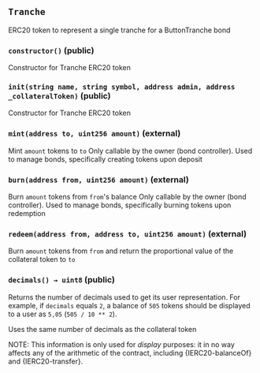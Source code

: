 ## `Tranche`



ERC20 token to represent a single tranche for a ButtonTranche bond



### `constructor()` (public)



Constructor for Tranche ERC20 token

### `init(string name, string symbol, address admin, address _collateralToken)` (public)



Constructor for Tranche ERC20 token


### `mint(address to, uint256 amount)` (external)



Mint `amount` tokens to `to`
 Only callable by the owner (bond controller). Used to
 manage bonds, specifically creating tokens upon deposit


### `burn(address from, uint256 amount)` (external)



Burn `amount` tokens from `from`'s balance
 Only callable by the owner (bond controller). Used to
 manage bonds, specifically burning tokens upon redemption


### `redeem(address from, address to, uint256 amount)` (external)



Burn `amount` tokens from `from` and return the proportional
value of the collateral token to `to`


### `decimals() → uint8` (public)



Returns the number of decimals used to get its user representation.
For example, if `decimals` equals `2`, a balance of `505` tokens should
be displayed to a user as `5,05` (`505 / 10 ** 2`).

Uses the same number of decimals as the collateral token

NOTE: This information is only used for _display_ purposes: it in
no way affects any of the arithmetic of the contract, including
{IERC20-balanceOf} and {IERC20-transfer}.




